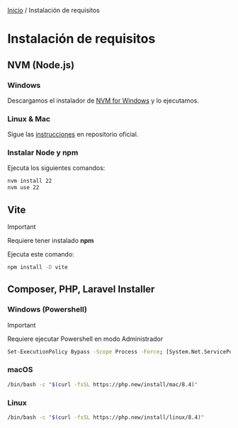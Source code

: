 [Inicio](./lugspain202502) / Instalación de requisitos



# Instalación de requisitos
## NVM (Node.js)
### Windows
Descargamos el instalador de [NVM for Windows](https://github.com/coreybutler/nvm-windows/releases/download/1.2.2/nvm-setup.exe) y lo ejecutamos.
### Linux & Mac
Sigue las [instrucciones](https://github.com/nvm-sh/nvm?tab=readme-ov-file#installing-and-updating) en repositorio oficial.

### Instalar Node y npm
Ejecuta los siguientes comandos:
```bash
nvm install 22
nvm use 22
```

## Vite
> [!IMPORTANT]
> Requiere tener instalado **npm**

Ejecuta este comando:
```bash
npm install -D vite
```

## Composer, PHP, Laravel Installer
### Windows (Powershell)
> [!IMPORTANT]
> Requiere ejecutar Powershell en modo Administrador
```bash
Set-ExecutionPolicy Bypass -Scope Process -Force; [System.Net.ServicePointManager]::SecurityProtocol = [System.Net.ServicePointManager]::SecurityProtocol -bor 3072; iex ((New-Object System.Net.WebClient).DownloadString('https://php.new/install/windows/8.4'))
```
### macOS
```bash
/bin/bash -c "$(curl -fsSL https://php.new/install/mac/8.4)"
```
### Linux
```bash
/bin/bash -c "$(curl -fsSL https://php.new/install/linux/8.4)"
```

